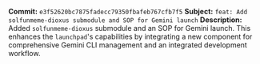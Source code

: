 
**Commit:** `e3f52620bc7875fadecc79350fbafeb767cfb7f5`
**Subject:** `feat: Add solfunmeme-dioxus submodule and SOP for Gemini launch`
**Description:**
Added `solfunmeme-dioxus` submodule and an SOP for Gemini launch. This enhances the `launchpad`'s capabilities by integrating a new component for comprehensive Gemini CLI management and an integrated development workflow.
